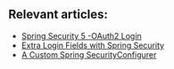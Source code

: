 ## Relevant articles:

- [Spring Security 5 -OAuth2 Login](http://www.baeldung.com/spring-security-5-oauth2-login)
- [Extra Login Fields with Spring Security](https://github.com/eugenp/tutorials/tree/master/spring-5-security)
- [A Custom Spring SecurityConfigurer](http://www.baeldung.com/spring-security-custom-configurer)

